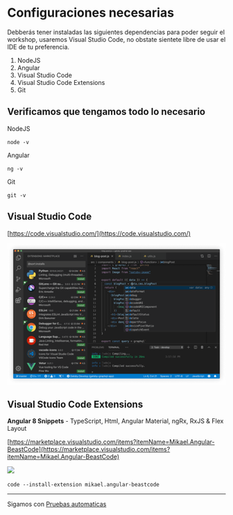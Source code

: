 # Configuraciones necesarias

Debberás tener instaladas las siguientes dependencias para poder seguir el workshop, usaremos Visual Studio Code, no obstate sientete libre de usar el IDE de tu preferencia.

1. NodeJS
2. Angular
3. Visual Studio Code
4. Visual Studio Code Extensions
5. Git

## Verificamos que tengamos todo lo necesario

NodeJS
```text
node -v
```

Angular
```text
ng -v
```

Git
```text
git -v
```

## Visual Studio Code

[https://code.visualstudio.com/](https://code.visualstudio.com/)

<img src="vscode.png" width="750">

## Visual Studio Code Extensions

**Angular 8 Snippets** - TypeScript, Html, Angular Material, ngRx, RxJS & Flex Layout

[https://marketplace.visualstudio.com/items?itemName=Mikael.Angular-BeastCode](https://marketplace.visualstudio.com/items?itemName=Mikael.Angular-BeastCode)

<img src="https://mikael.gallerycdn.vsassets.io/extensions/mikael/angular-beastcode/8.1.2/1574615073126/Microsoft.VisualStudio.Services.Icons.Default" width="128">

```text
code --install-extension mikael.angular-beastcode
```

---

Sigamos con [Pruebas automaticas](../1-pruebas-automaticas/pruebas-automaticas.md)
